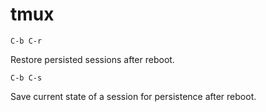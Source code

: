 # tmux

```
C-b C-r
```
Restore persisted sessions after reboot.


```
C-b C-s
```
Save current state of a session for persistence after reboot.
